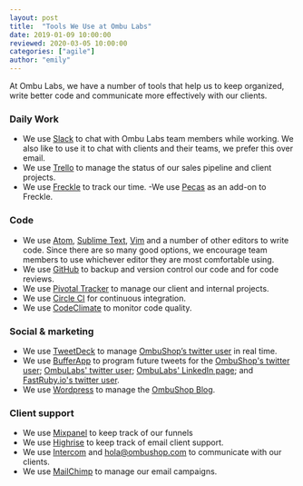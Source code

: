 ```yaml
---
layout: post
title:  "Tools We Use at Ombu Labs"
date: 2019-01-09 10:00:00
reviewed: 2020-03-05 10:00:00
categories: ["agile"]
author: "emily"
---
```


At Ombu Labs, we have a number of tools that help us to keep organized, write better code and communicate more effectively with our clients.

<!--more-->

### Daily Work
- We use [Slack](https://slack.com) to chat with Ombu Labs team members while working. We also like to use it to chat with clients and their teams, we prefer this over email.
- We use [Trello](http://trello.com) to manage the status of our sales pipeline and client projects.
- We use [Freckle](https://letsfreckle.com/) to track our time.
-We use [Pecas](http://ombulabs.github.io/pecas/) as an add-on to Freckle.

### Code
- We use [Atom](https://atom.io/), [Sublime Text](http://www.sublimetext.com/), [Vim](https://www.vim.org/) and a number of other editors to write code. Since there are so many good options, we encourage team members to use whichever editor they are most comfortable using.
- We use [GitHub](http://www.github.com) to backup and version control our code and for code reviews.
- We use [Pivotal Tracker](https://www.pivotaltracker.com/) to manage our client and internal projects.
- We use [Circle CI](https://circleci.com/) for continuous integration.
- We use [CodeClimate](https://codeclimate.com) to monitor code quality.

### Social & marketing
- We use [TweetDeck](https://about.twitter.com/products/tweetdeck) to manage [OmbuShop’s twitter user](http://twitter.com/ombu_shop) in real time.
- We use [BufferApp](https://bufferapp.com) to program future tweets for the [OmbuShop's twitter user](http://twitter.com/ombu_shop); [OmbuLabs' twitter user](http://twitter.com/ombulabs); [OmbuLabs' LinkedIn page](https://www.linkedin.com/company/ombu-labs); and [FastRuby.io's twitter user](http://twitter.com/fastrubyio).
- We use [Wordpress](http://wordpress.org) to manage the [OmbuShop Blog](https://www.ombushop.com/blog/).

### Client support
- We use [Mixpanel](http://mixpanel.com) to keep track of our funnels
- We use [Highrise](https://highrisehq.com/) to keep track of email client support.
- We use [Intercom](http://www.intercom.io/) and hola@ombushop.com to communicate with our clients.
- We use [MailChimp](http://mailchimp.com/) to manage our email campaigns.
